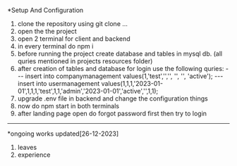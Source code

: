 *Setup And Configuration

1. clone the repository using git clone ...
2. open the the project
3. open 2 terminal for client and backend
4. in every terminal do npm i
5. before running the project create database and tables in mysql db. (all quries mentioned in projects resources folder)
6. after creation of tables and database for login use the following quries:
   --- insert into companymanagement values(1,'test','','', '', '', 'active');
   --- insert into usermanagement values(1,1,1,'2023-01-01',1,1,1,'test',1,1,'admin','2023-01-01','active','<replace-your-mail>',1,1);
7. upgrade .env file in backend and change the configuration things
8. now do npm start in both terminals
9. after landing page open do forgot password first then try to login

------------------------------------------------------------------------------------------------------------------------------------------------------

*ongoing works updated[26-12-2023]
1. leaves
2. experience
